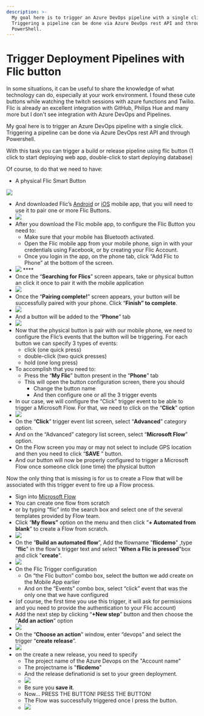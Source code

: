 ```yaml
---
description: >-
  My goal here is to trigger an Azure DevOps pipeline with a single click.
  Triggering a pipeline can be done via Azure DevOps rest API and through
  PowerShell.
---
```


# Trigger Deployment Pipelines with Flic button

In some situations, it can be useful to share the knowledge of what technology can do, especially at your work environment. I found these cute buttons while watching the twitch sessions with azure functions and Twilio. Flic is already an excellent integration with GitHub, Philips Hue and many more but I don't see integration with Azure DevOps and Pipelines.

My goal here is to trigger an Azure DevOps pipeline with a single click. Triggering a pipeline can be done via Azure DevOps rest API and through Powershell.

With this task you can trigger a build or release pipeline using flic button \(1 click to start deploying web app, double-click to start deploying database\)

Of course, to do that we need to have:

* A physical Flic Smart Button

![](../.gitbook/assets/image%20%2819%29.png) 

*  And downloaded Flic’s [Android](https://play.google.com/store/apps/details?id=io.flic.app) or [iOS](https://itunes.apple.com/us/app/flic-app/id977593793?ls=1&mt=8) mobile app, that you will need to use it to pair one or more Flic Buttons.
* ![](../.gitbook/assets/image%20%283%29.png) 
* After you download the Flic mobile app, to configure the Flic Button you need to:
  * Make sure that your mobile has Bluetooth activated.
  * Open the Flic mobile app from your mobile phone, sign in with your credentials using Facebook, or by creating your Flic Account.
  * Once you login in the app, on the phone tab, click “Add Flic to Phone” at the bottom of the screen.
* ![](../.gitbook/assets/image%20%281%29.png) ****
* Once the “**Searching for Flics**” screen appears, take or physical button an click it once to pair it with the mobile application
* ![](../.gitbook/assets/image%20%2826%29.png) 
* Once the “**Pairing complete!**” screen appears, your button will be successfully paired with your phone. Click “**Finish” to complete**.
* ![](../.gitbook/assets/image%20%2827%29.png) 
* And a button will be added to the “**Phone**” tab
* ![](../.gitbook/assets/image%20%2824%29.png) 
* Now that the physical button is pair with our mobile phone, we need to configure the Flic’s events that the button will be triggering. For each button we can specify 3 types of events:
  * click \(one quick press\)
  * double-click \(two quick presses\)
  * hold \(one long press\)
* To accomplish that you need to:
  * Press the “**My Flic**” button present in the “**Phone**” tab
  * This will open the button configuration screen, there you should
    * Change the button name
    * And then configure one or all the 3 trigger events
* In our case, we will configure the “Click” trigger event to be able to trigger a Microsoft Flow. For that, we need to click on the “**Click**” option
* ![](../.gitbook/assets/image%20%2821%29.png) 
* On the “**Click**” trigger event list screen, select “**Advanced**” category option.
* And on the “Advanced” category list screen, select “**Microsoft Flow**” option.
* On the Flow screen you may or may not select to include GPS location and then you need to click “**SAVE** ” button.
* And our button will now be properly configured to trigger a Microsoft Flow once someone click \(one time\) the physical button

Now the only thing that is missing is for us to create a Flow that will be associated with this trigger event to fire up a Flow process.

*  Sign into [Microsoft Flow](https://flow.microsoft.com/)
  * You can create one flow from scratch
  * or by typing “flic” into the search box and select one of the several templates provided by Flow team.
* Click “**My flows”** option on the menu and then click “**+ Automated from blank**” to create a Flow from scratch.
* ![](../.gitbook/assets/image%20%2811%29.png) 
* On the “**Build an automated flow**”, Add the flowname "**flicdemo**" ,type "**flic**" in the flow's trigger text  and select "**When a Flic is pressed**"box and click "**create**".
* ![](../.gitbook/assets/image%20%2810%29.png) 
* On the Flic Trigger configuration
  * On “the Flic button” combo box, select the button we add create on the Mobile App earlier
  * And on the “Events” combo box, select “click” event that was the only one that we have configured
* \(of course, the first time you use this trigger, it will ask for permissions and you need to provide the authentication to your Flic account\)
* Add the next step by clicking “**+New step**” button and then choose the “**Add an action**” option
* ![](../.gitbook/assets/image%20%2816%29.png) 
* On the “**Choose an action**” window, enter “devops” and select the trigger “**create release**”.
*  ![](../.gitbook/assets/image%20%2829%29.png) 
* on the create a new release, you need to specify
  * The project name of the Azure Devops on the "Account name"
  * The projectname is "**flicdemo**"
  * And the release definationid is set to your green deployment.
  * ![](../.gitbook/assets/image%20%2815%29.png) 
  * Be sure you **save it**.
  * Now… PRESS THE BUTTON! PRESS THE BUTTON!
  * The Flow was successfully triggered once I press the button.
  * ![](../.gitbook/assets/image%20%2813%29.png) 





